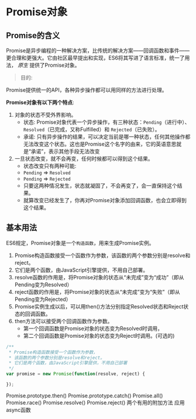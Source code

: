 # Promise对象

## Promise的含义

Promise是异步编程的一种解决方案，比传统的解决方案——回调函数和事件——更合理和更强大。它由社区最早提出和实现，ES6将其写进了语言标准，统一了用法， _原生_ 提供了Promise对象。

> 目的:

Promise提供统一的API，各种异步操作都可以用同样的方法进行处理。

__Promise对象有以下两个特点__:  

1. 对象的状态不受外界影响。
    - 状态: Promise对象代表一个异步操作，有三种状态：`Pending`（进行中）、`Resolved`（已完成，又称Fulfilled）和 `Rejected`（已失败）。
    - 承诺: 只有异步操作的结果，可以决定当前是哪一种状态，任何其他操作都无法改变这个状态。这也是Promise这个名字的由来，它的英语意思就是“承诺”，表示其他手段无法改变
2. 一旦状态改变，就不会再变，任何时候都可以得到这个结果。
    - 状态改变只有两种可能:
    - `Pending` => `Resolved`
    - `Pending` => `Rejected`
    - 只要这两种情况发生，状态就凝固了，不会再变了，会一直保持这个结果。
    - 就算改变已经发生了，你再对Promise对象添加回调函数，也会立即得到这个结果。


## 基本用法

ES6规定，Promise对象是一个`构造函数`，用来生成Promise实例。

1. Promise构造函数接受一个函数作为参数，该函数的两个参数分别是resolve和reject。
2. 它们是两个函数，由JavaScript引擎提供，不用自己部署。
3. resolve函数的作用是，将Promise对象的状态从“未完成”变为“成功”（即从Pending变为Resolved）
4. reject函数的作用是，将Promise对象的状态从“未完成”变为“失败”（即从Pending变为Rejected）
5. Promise实例生成以后，可以用then()方法分别指定Resolved状态和Reject状态的回调函数。
6. then方法可以接受两个回调函数作为参数。
    - 第一个回调函数是Promise对象的状态变为Resolved时调用，
    - 第二个回调函数是Promise对象的状态变为Reject时调用。(可选的)



```js
/**
 * Promise构造函数接受一个函数作为参数，
 * 该函数的两个参数分别是resolve和reject。
 * 它们是两个函数，由JavaScript引擎提供，不用自己部署
 */
var promise = new Promise(function(resolve, reject) {

});
```




Promise.prototype.then()
Promise.prototype.catch()
Promise.all()
Promise.race()
Promise.resolve()
Promise.reject()
两个有用的附加方法
应用
async函数

